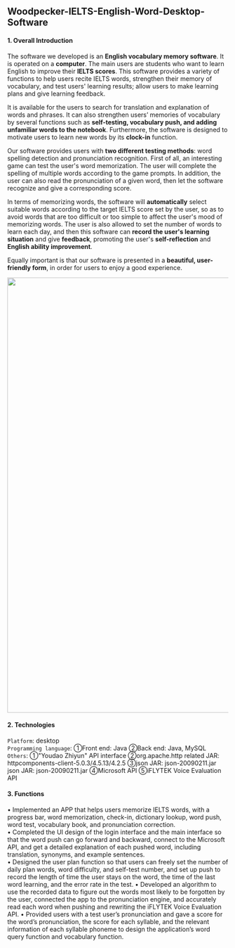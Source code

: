 ## Woodpecker-IELTS-English-Word-Desktop-Software
#### 1. Overall Introduction
The software we developed is an **English vocabulary memory software**. It is operated on a **computer**. The main users are students who want to learn English to improve their **IELTS scores**. This software provides a variety of functions to help users recite IELTS words, strengthen their memory of vocabulary, and test users' learning results; allow users to make learning plans and give learning feedback.

It is available for the users to search for translation and explanation of words and phrases. It can also strengthen users’ memories of vocabulary by several functions such as **self-testing, vocabulary push, and adding unfamiliar words to the notebook**. Furthermore, the software is designed to motivate users to learn new words by its **clock-in** function.

Our software provides users with **two different testing methods**: word spelling detection and pronunciation recognition. First of all, an interesting game can test the user's word memorization. The user will complete the spelling of multiple words according to the game prompts. In addition, the user can also read the pronunciation of a given word, then let the software recognize and give a corresponding score.

In terms of memorizing words, the software will **automatically** select suitable words according to the target IELTS score set by the user, so as to avoid words that are too difficult or too simple to affect the user's mood of memorizing words. The user is also allowed to set the number of words to learn each day, and then this software can **record the user's learning situation** and give **feedback**, promoting the user's **self-reflection** and **English ability improvement**.

Equally important is that our software is presented in a **beautiful, user-friendly form**, in order for users to enjoy a good experience. 

<div align=center><img src="https://github.com/WangHewei16/Woodpecker-IELTS-English-Word-Desktop-Software/blob/main/images/software%20poster.png" width="990"/></div>

#### 2. Technologies

`Platform`: desktop <br>
`Programming language`: ①Front end: Java ②Back end: Java, MySQL <br>
`Others`: ①"Youdao Zhiyun" API interface ②org.apache.http related JAR: httpcomponents-client-5.0.3/4.5.13/4.2.5 ③json JAR: json-20090211.jar
json JAR: json-20090211.jar ④Microsoft API ⑤iFLYTEK Voice Evaluation API


#### 3. Functions
•	Implemented an APP that helps users memorize IELTS words, with a progress bar, word memorization, check-in, dictionary lookup, word push, word test, vocabulary book, and pronunciation correction. <br>
•	Completed the UI design of the login interface and the main interface so that the word push can go forward and backward, connect to the Microsoft API, and get a detailed explanation of each pushed word, including translation, synonyms, and example sentences. <br>
•	Designed the user plan function so that users can freely set the number of daily plan words, word difficulty, and self-test number, and set up push to record the length of time the user stays on the word, the time of the last word learning, and the error rate in the test.
•	Developed an algorithm to use the recorded data to figure out the words most likely to be forgotten by the user, connected the app to the pronunciation engine, and accurately read each word when pushing and rewriting the iFLYTEK Voice Evaluation API.
•	Provided users with a test user’s pronunciation and gave a score for the word’s pronunciation, the score for each syllable, and the relevant information of each syllable phoneme to design the application’s word query function and vocabulary function.

